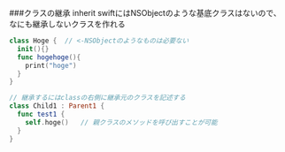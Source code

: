 ###クラスの継承 inherit
swiftにはNSObjectのような基底クラスはないので、なにも継承しないクラスを作れる

```swift
class Hoge {  // <-NSObjectのようなものは必要ない
  init(){}
  func hogehoge(){
    print("hoge")
  }
}

// 継承するにはclassの右側に継承元のクラスを記述する
class Child1 : Parent1 {
  func test1 {
    self.hoge()   // 親クラスのメソッドを呼び出すことが可能
  }
}
```

